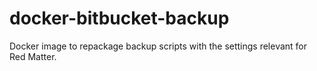 # docker-bitbucket-backup

Docker image to repackage backup scripts with the settings relevant for Red Matter.

